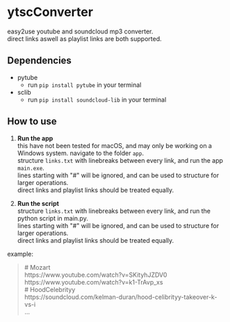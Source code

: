 # ytscConverter

easy2use youtube and soundcloud mp3 converter.\
direct links aswell as playlist links are both supported.

## Dependencies
- pytube
  - run `pip install pytube` in your terminal
- sclib
  - run `pip install soundcloud-lib` in your terminal

## How to use
1. **Run the app**\
this have not been tested for macOS, and may only be working on a Windows system.
navigate to the folder `app`.\
structure `links.txt` with linebreaks between every link, and run the app `main.exe`.\
lines starting with "#" will be ignored, and can be used to structure for larger operations.\
direct links and playlist links should be treated equally.


2. **Run the script**\
structure `links.txt` with linebreaks between every link, and run the python script in main.py.\
lines starting with "#" will be ignored, and can be used to structure for larger operations.\
direct links and playlist links should be treated equally.

example:
>\# Mozart \
>ht<span>tps://ww</span>w.youtube.com/watch?v=SKityhJZDV0 \
>ht<span>tps://ww</span>w.youtube.com/watch?v=k1-TrAvp_xs \
>\# HoodCelebrityy \
>ht<span>tps://</span>soundcloud.com/kelman-duran/hood-celibrityy-takeover-k-vs-i \
>...
